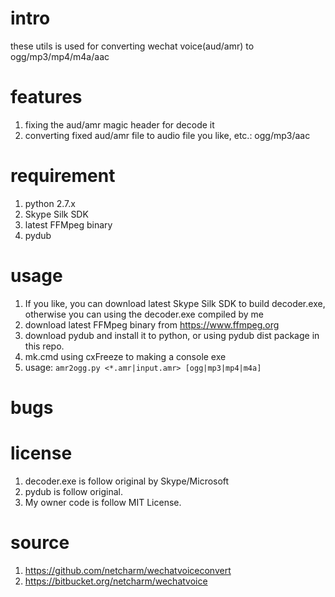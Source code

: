 intro
=====
these utils is used for converting wechat voice(aud/amr) to ogg/mp3/mp4/m4a/aac

features
========
1. fixing the aud/amr magic header for decode it
2. converting fixed aud/amr file to audio file you like, etc.: ogg/mp3/aac

requirement
===========
1. python 2.7.x
2. Skype Silk SDK
3. latest FFMpeg binary
4. pydub

usage
=====
1. If you like, you can download latest Skype Silk SDK to build decoder.exe,
   otherwise you can using the decoder.exe compiled by me
2. download latest FFMpeg binary from https://www.ffmpeg.org
3. download pydub and install it to python, or using pydub dist package in this repo.
4. mk.cmd using cxFreeze to making a console exe
5. usage:
   `amr2ogg.py <*.amr|input.amr> [ogg|mp3|mp4|m4a]`

bugs
====


license
=======
1. decoder.exe is follow original by Skype/Microsoft
2. pydub is follow original.
3. My owner code is follow MIT License.

source
=======
1. https://github.com/netcharm/wechatvoiceconvert
2. https://bitbucket.org/netcharm/wechatvoice
